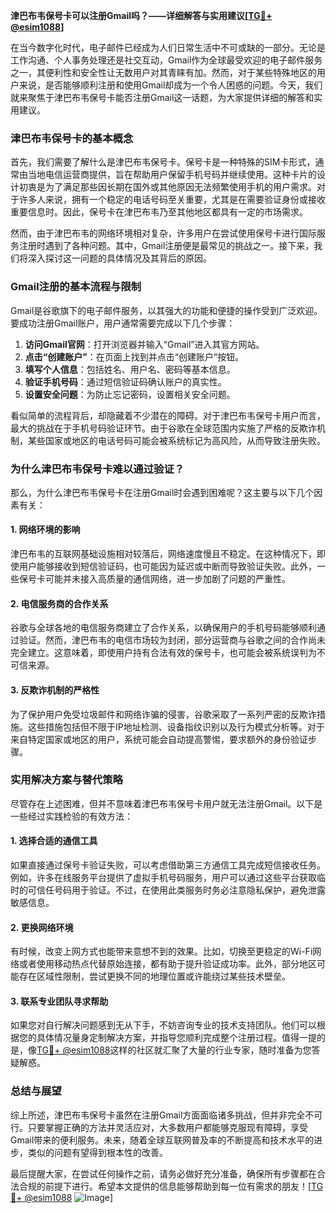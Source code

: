 **津巴布韦保号卡可以注册Gmail吗？——详细解答与实用建议[[TG💪+ @esim1088](https://t.me/s/esim1088)]**

在当今数字化时代，电子邮件已经成为人们日常生活中不可或缺的一部分。无论是工作沟通、个人事务处理还是社交互动，Gmail作为全球最受欢迎的电子邮件服务之一，其便利性和安全性让无数用户对其青睐有加。然而，对于某些特殊地区的用户来说，是否能够顺利注册和使用Gmail却成为一个令人困惑的问题。今天，我们就来聚焦于津巴布韦保号卡能否注册Gmail这一话题，为大家提供详细的解答和实用建议。

### 津巴布韦保号卡的基本概念

首先，我们需要了解什么是津巴布韦保号卡。保号卡是一种特殊的SIM卡形式，通常由当地电信运营商提供，旨在帮助用户保留手机号码并继续使用。这种卡片的设计初衷是为了满足那些因长期在国外或其他原因无法频繁使用手机的用户需求。对于许多人来说，拥有一个稳定的电话号码至关重要，尤其是在需要验证身份或接收重要信息时。因此，保号卡在津巴布韦乃至其他地区都具有一定的市场需求。

然而，由于津巴布韦的网络环境相对复杂，许多用户在尝试使用保号卡进行国际服务注册时遇到了各种问题。其中，Gmail注册便是最常见的挑战之一。接下来，我们将深入探讨这一问题的具体情况及其背后的原因。

### Gmail注册的基本流程与限制

Gmail是谷歌旗下的电子邮件服务，以其强大的功能和便捷的操作受到广泛欢迎。要成功注册Gmail账户，用户通常需要完成以下几个步骤：

1. **访问Gmail官网**：打开浏览器并输入“Gmail”进入其官方网站。
2. **点击“创建账户”**：在页面上找到并点击“创建账户”按钮。
3. **填写个人信息**：包括姓名、用户名、密码等基本信息。
4. **验证手机号码**：通过短信验证码确认账户的真实性。
5. **设置安全问题**：为防止忘记密码，设置相关安全问题。

看似简单的流程背后，却隐藏着不少潜在的障碍。对于津巴布韦保号卡用户而言，最大的挑战在于手机号码验证环节。由于谷歌在全球范围内实施了严格的反欺诈机制，某些国家或地区的电话号码可能会被系统标记为高风险，从而导致注册失败。

### 为什么津巴布韦保号卡难以通过验证？

那么，为什么津巴布韦保号卡在注册Gmail时会遇到困难呢？这主要与以下几个因素有关：

#### 1. **网络环境的影响**
津巴布韦的互联网基础设施相对较落后，网络速度慢且不稳定。在这种情况下，即使用户能够接收到短信验证码，也可能因为延迟或中断而导致验证失败。此外，一些保号卡可能并未接入高质量的通信网络，进一步加剧了问题的严重性。

#### 2. **电信服务商的合作关系**
谷歌与全球各地的电信服务商建立了合作关系，以确保用户的手机号码能够顺利通过验证。然而，津巴布韦的电信市场较为封闭，部分运营商与谷歌之间的合作尚未完全建立。这意味着，即使用户持有合法有效的保号卡，也可能会被系统误判为不可信来源。

#### 3. **反欺诈机制的严格性**
为了保护用户免受垃圾邮件和网络诈骗的侵害，谷歌采取了一系列严密的反欺诈措施。这些措施包括但不限于IP地址检测、设备指纹识别以及行为模式分析等。对于来自特定国家或地区的用户，系统可能会自动提高警惕，要求额外的身份验证步骤。

### 实用解决方案与替代策略

尽管存在上述困难，但并不意味着津巴布韦保号卡用户就无法注册Gmail。以下是一些经过实践检验的有效方法：

#### 1. **选择合适的通信工具**
如果直接通过保号卡验证失败，可以考虑借助第三方通信工具完成短信接收任务。例如，许多在线服务平台提供了虚拟手机号码服务，用户可以通过这些平台获取临时的可信任号码用于验证。不过，在使用此类服务时务必注意隐私保护，避免泄露敏感信息。

#### 2. **更换网络环境**
有时候，改变上网方式也能带来意想不到的效果。比如，切换至更稳定的Wi-Fi网络或者使用移动热点代替原始连接，都有助于提升验证成功率。此外，部分地区可能存在区域性限制，尝试更换不同的地理位置或许能绕过某些技术壁垒。

#### 3. **联系专业团队寻求帮助**
如果您对自行解决问题感到无从下手，不妨咨询专业的技术支持团队。他们可以根据您的具体情况量身定制解决方案，并指导您顺利完成整个注册过程。值得一提的是，像[TG💪+ @esim1088](https://t.me/s/esim1088)这样的社区就汇聚了大量的行业专家，随时准备为您答疑解惑。

### 总结与展望

综上所述，津巴布韦保号卡虽然在注册Gmail方面面临诸多挑战，但并非完全不可行。只要掌握正确的方法并灵活应对，大多数用户都能够克服现有障碍，享受Gmail带来的便利服务。未来，随着全球互联网普及率的不断提高和技术水平的进步，类似的问题有望得到根本性的改善。

最后提醒大家，在尝试任何操作之前，请务必做好充分准备，确保所有步骤都在合法合规的前提下进行。希望本文提供的信息能够帮助到每一位有需求的朋友！[[TG💪+ @esim1088](https://t.me/s/esim1088) ![Image](https://i.postimg.cc/4NQfJmqS/Snipaste-2025-05-13-00-14-12.png)]